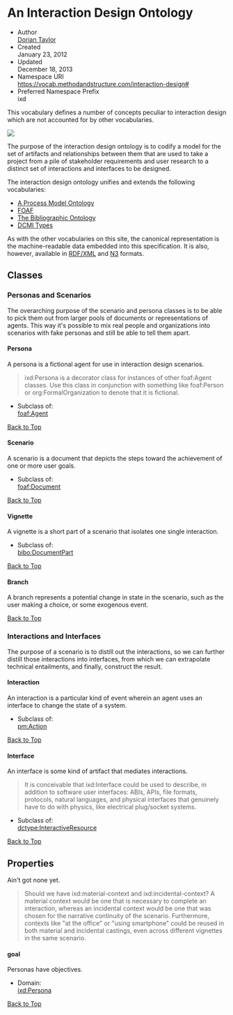 <div about="#" typeof="owl:Ontology">

# An Interaction Design Ontology

  - Author  
    [<span property="foaf:name">Dorian
    Tay­lor</span>](http://doriantaylor.com/person/dorian-taylor#me)
  - Created  
    January 23, 2012
  - Updated  
    December 18, 2013
  - Namespace URI  
    <https://vocab.methodandstructure.com/interaction-design#>
  - Preferred Namespace Prefix  
    ixd

This vocabulary defines a number of concepts peculiar to interaction
design which are not accounted for by other vocabularies.

![](https://vocab.methodandstructure.com/interaction-design-classes)

The purpose of the interaction design ontology is to codify a model for
the set of artifacts and relationships between them that are used to
take a project from a pile of stakeholder requirements and user research
to a distinct set of interactions and interfaces to be designed.

The interaction design ontology unifies and extends the following
vocabularies:

  - [A Process Model
    Ontology](https://vocab.methodandstructure.com/process-model#)
  - [FOAF](http://xmlns.com/foaf/0.1/)
  - [The Bibliographic Ontology](http://purl.org/ontology/bibo/)
  - [DCMI Types](http://purl.org/dc/dcmitype/)

As with the other vocabularies on this site, the canonical
representation is the machine-readable data embedded into this
specification. It is also, however, available in
[RDF/XML](https://vocab.methodandstructure.com/1.rdf) and
[N3](https://vocab.methodandstructure.com/1.n3) formats.

</div>

## Classes

### Personas and Scenarios

The overarching purpose of the scenario and persona classes is to be
able to pick them out from larger pools of documents or representations
of agents. This way it's possible to mix real people and organizations
into scenarios with fake personas and still be able to tell them apart.

<div id="Persona" about="[ixd:Persona]" typeof="owl:Class">

#### Persona

A persona is a fictional agent for use in interaction design scenarios.

> ixd:Persona is a decorator class for instances of other foaf:Agent
> classes. Use this class in conjunction with something like foaf:Person
> or org:FormalOrganization to denote that it is fictional.

  - Subclass of:  
    [foaf:Agent](http://xmlns.com/foaf/0.1/Agent)

[Back to Top](https://vocab.methodandstructure.com/interaction-design#)

</div>

<div id="Scenario" about="[ixd:Scenario]" typeof="owl:Class">

#### Scenario

A scenario is a document that depicts the steps toward the achievement
of one or more user goals.

  - Subclass of:  
    [foaf:Document](http://xmlns.com/foaf/0.1/Document)

[Back to Top](https://vocab.methodandstructure.com/interaction-design#)

</div>

<div id="Vignette" about="[ixd:Vignette]" typeof="owl:Class">

#### Vignette

A vignette is a short part of a scenario that isolates one single
interaction.

  - Subclass of:  
    [bibo:DocumentPart](http://purl.org/ontology/bibo/DocumentPart)

[Back to Top](https://vocab.methodandstructure.com/interaction-design#)

</div>

<div id="Branch" about="[ixd:Branch]" typeof="owl:Class">

#### Branch

A branch represents a potential change in state in the scenario, such as
the user making a choice, or some exogenous event.

[Back to Top](https://vocab.methodandstructure.com/interaction-design#)

</div>

### Interactions and Interfaces

The purpose of a scenario is to distill out the interactions, so we can
further distill those interactions into interfaces, from which we can
extrapolate technical entailments, and finally, construct the result.

<div id="Interaction" about="[ixd:Interaction]" typeof="owl:Class">

#### Interaction

An interaction is a particular kind of event wherein an agent uses an
interface to change the state of a system.

  - Subclass of:  
    [pm:Action](https://vocab.methodandstructure.com/process-model#)

[Back to Top](https://vocab.methodandstructure.com/interaction-design#)

</div>

<div id="Interface" about="[ixd:Interface]" typeof="owl:Class">

#### Interface

An interface is some kind of artifact that mediates interactions.

> It is conceivable that ixd:Interface could be used to describe, in
> addition to software user interfaces: ABIs, APIs, file formats,
> protocols, natural languages, and physical interfaces that genuinely
> have to do with physics, like electrical plug/socket systems.

  - Subclass of:  
    [dctype:InteractiveResource](http://purl.org/dc/dcmitype/InteractiveResource)

[Back to Top](https://vocab.methodandstructure.com/interaction-design#)

</div>

## Properties

Ain't got none yet.

> Should we have ixd:material-context and ixd:incidental-context? A
> material context would be one that is necessary to complete an
> interaction, whereas an incidental context would be one that was
> chosen for the narrative continuity of the scenario. Furthermore,
> contexts like "at the office" or "using smartphone" could be reused in
> both material and incidental castings, even across different vignettes
> in the same scenario.

<div id="goal" about="[ixd:goal]" typeof="owl:ObjectProperty">

#### goal

Personas have objectives.

  - Domain:  
    [ixd:Persona](https://vocab.methodandstructure.com/interaction-design#Persona)

[Back to Top](https://vocab.methodandstructure.com/interaction-design#)

</div>
